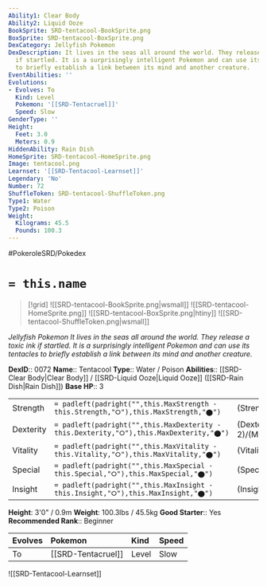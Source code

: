 ```yaml
---
Ability1: Clear Body
Ability2: Liquid Ooze
BookSprite: SRD-tentacool-BookSprite.png
BoxSprite: SRD-tentacool-BoxSprite.png
DexCategory: Jellyfish Pokemon
DexDescription: It lives in the seas all around the world. They release a toxic ink
  if startled. It is a surprisingly intelligent Pokemon and can use its tentacles
  to briefly establish a link between its mind and another creature.
EventAbilities: ''
Evolutions:
- Evolves: To
  Kind: Level
  Pokemon: '[[SRD-Tentacruel]]'
  Speed: Slow
GenderType: ''
Height:
  Feet: 3.0
  Meters: 0.9
HiddenAbility: Rain Dish
HomeSprite: SRD-tentacool-HomeSprite.png
Image: tentacool.png
Learnset: '[[SRD-Tentacool-Learnset]]'
Legendary: 'No'
Number: 72
ShuffleToken: SRD-tentacool-ShuffleToken.png
Type1: Water
Type2: Poison
Weight:
  Kilograms: 45.5
  Pounds: 100.3
---
```


#PokeroleSRD/Pokedex

# `= this.name`

> [!grid]
> ![[SRD-tentacool-BookSprite.png|wsmall]]
> ![[SRD-tentacool-HomeSprite.png]]
> ![[SRD-tentacool-BoxSprite.png|htiny]]
> ![[SRD-tentacool-ShuffleToken.png|wsmall]]


*Jellyfish Pokemon*
*It lives in the seas all around the world. They release a toxic ink if startled. It is a surprisingly intelligent Pokemon and can use its tentacles to briefly establish a link between its mind and another creature.*

**DexID**:: 0072
**Name**:: Tentacool
**Type**:: Water / Poison
**Abilities**:: [[SRD-Clear Body|Clear Body]] / [[SRD-Liquid Ooze|Liquid Ooze]] ([[SRD-Rain Dish|Rain Dish]])
**Base HP**:: 3

|           |                                                                                        |                                          |
| --------- | -------------------------------------------------------------------------------------- | ---------------------------------------- |
| Strength  | `= padleft(padright("",this.MaxStrength - this.Strength,"⭘"),this.MaxStrength,"⬤")`    | (Strength::1)/(MaxStrength::3)   |
| Dexterity | `= padleft(padright("",this.MaxDexterity - this.Dexterity,"⭘"),this.MaxDexterity,"⬤")` | (Dexterity:: 2)/(MaxDexterity::5) |
| Vitality  | `= padleft(padright("",this.MaxVitality - this.Vitality,"⭘"),this.MaxVitality,"⬤")`    | (Vitality::1)/(MaxVitality::3)   |
| Special   | `= padleft(padright("",this.MaxSpecial - this.Special,"⭘"),this.MaxSpecial,"⬤")`       | (Special::2)/(MaxSpecial::4)     |
| Insight   | `= padleft(padright("",this.MaxInsight - this.Insight,"⭘"),this.MaxInsight,"⬤")`       | (Insight::3)/(MaxInsight::6)     |

**Height**: 3'0" / 0.9m
**Weight**: 100.3lbs / 45.5kg
**Good Starter**:: Yes
**Recommended Rank**:: Beginner

| Evolves   | Pokemon            | Kind   | Speed   |
|:----------|:-------------------|:-------|:--------|
| To        | [[SRD-Tentacruel]] | Level  | Slow    |

![[SRD-Tentacool-Learnset]]